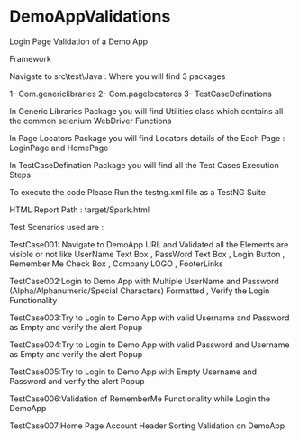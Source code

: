 # DemoAppValidations
Login Page Validation of a Demo App  


Framework  


Navigate to src\test\Java : Where you will find 3 packages 


1-	Com.genericlibraries
2-	Com.pagelocatores
3-	TestCaseDefinations



In Generic Libraries Package you will find Utilities class which contains all the common selenium WebDriver Functions 


In Page Locators Package you will find Locators details of the Each Page : LoginPage and HomePage



In TestCaseDefination Package  you will find all the Test Cases Execution Steps 



To execute the code Please Run the testng.xml file as a TestNG Suite



HTML Report Path : target/Spark.html



Test Scenarios used are  :



TestCase001: Navigate to DemoApp URL and Validated all the Elements are visible or not like UserName Text Box , PassWord Text Box , Login Button , Remember Me Check Box , Company LOGO , FooterLinks



TestCase002:Login to Demo App with Multiple UserName and Password (Alpha/Alphanumeric/Special Characters) Formatted , Verify the Login Functionality



TestCase003:Try to Login to Demo App with valid Username and Password as Empty and verify the alert Popup



TestCase004:Try to Login to Demo App with valid Password and Username as Empty and verify the alert Popup



TestCase005:Try to Login to Demo App with Empty Username and Password and verify the alert Popup



TestCase006:Validation of RememberMe Functionality while Login the DemoApp



TestCase007:Home Page Account Header Sorting Validation on DemoApp
